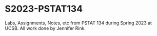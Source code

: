 # S2023-PSTAT134

Labs, Assignments, Notes, etc from PSTAT 134 during Spring 2023 at UCSB.
All work done by Jennifer Rink.
